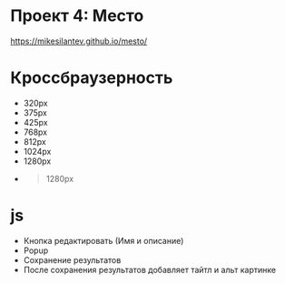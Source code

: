 # Проект 4: Место
https://mikesilantev.github.io/mesto/

# Кроссбраузерность
- 320px
- 375px
- 425px
- 768px
- 812px
- 1024px
- 1280px
- >1280px

# js
- Кнопка редактировать (Имя и описание)
- Popup
- Сохранение результатов
- После сохранения результатов добавляет тайтл и альт картинке
